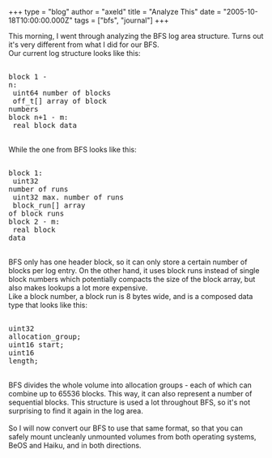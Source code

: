 +++
type = "blog"
author = "axeld"
title = "Analyze This"
date = "2005-10-18T10:00:00.000Z"
tags = ["bfs", "journal"]
+++

This morning, I went through analyzing the BFS log area structure. Turns out it's very different from what I did for our BFS.<br />Our current log structure looks like this:<br /><pre><br />block 1 - n:<br /> uint64      number of blocks<br /> off_t[]     array of block numbers<br />block n+1 - m:<br /> real block data<br /></pre><br />While the one from BFS looks like this:<br /><pre><br />block 1:<br /> uint32      number of runs<br /> uint32      max. number of runs<br /> block_run[] array of block runs<br />block 2 - m:<br /> real block data<br /></pre><br />BFS only has one header block, so it can only store a certain number of blocks per log entry. On the other hand, it uses block runs instead of single block numbers which potentially compacts the size of the block array, but also makes lookups a lot more expensive.<br />Like a block number, a block run is 8 bytes wide, and is a composed data type that looks like this:<br /><pre><br />uint32  allocation_group;<br />uint16  start;<br />uint16  length;<br /></pre><br />BFS divides the whole volume into allocation groups - each of which can combine up to 65536 blocks. This way, it can also represent a number of sequential blocks. This structure is used a lot throughout BFS, so it's not surprising to find it again in the log area.<br /><br />So I will now convert our BFS to use that same format, so that you can safely mount uncleanly unmounted volumes from both operating systems, BeOS and Haiku, and in both directions.
